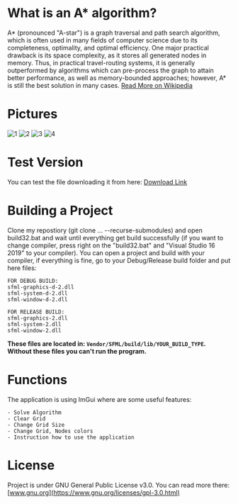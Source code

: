 # What is an A* algorithm?
A* (pronounced "A-star") is a graph traversal and path search algorithm, which is often used in many fields of computer science due to its completeness, optimality, and optimal efficiency. One major practical drawback is its space complexity, as it stores all generated nodes in memory. Thus, in practical travel-routing systems, it is generally outperformed by algorithms which can pre-process the graph to attain better performance, as well as memory-bounded approaches; however, A* is still the best solution in many cases. [Read More on Wikipedia](https://en.wikipedia.org/wiki/A*_search_algorithm)

# Pictures
![1](https://user-images.githubusercontent.com/36642285/104959050-97845080-59d1-11eb-802d-180d906a9156.PNG)
![2](https://user-images.githubusercontent.com/36642285/104959051-981ce700-59d1-11eb-999e-1aa0052846c9.PNG)
![3](https://user-images.githubusercontent.com/36642285/104959052-981ce700-59d1-11eb-82dd-94161430211f.PNG)
![4](https://user-images.githubusercontent.com/36642285/104959054-98b57d80-59d1-11eb-9b18-4c144e66d98e.PNG)

# Test Version
You can test the file downloading it from here: [Download Link](https://github.com/Xxsource98/PathFinder/releases/tag/1.0)

# Building a Project
Clone my repostiory (git clone ... --recurse-submodules) and open build32.bat and wait until everything get build successfully (if you want to change compiler, press right on the "build32.bat" and "Visual Studio 16 2019" to your compiler). You can open a project and build with your compiler, if everything is fine, go to your Debug/Release build folder and put here files: 
```
FOR DEBUG BUILD:
sfml-graphics-d-2.dll
sfml-system-d-2.dll
sfml-window-d-2.dll
``` 
```
FOR RELEASE BUILD:
sfml-graphics-2.dll
sfml-system-2.dll
sfml-window-2.dll
```
<b>These files are located in: ```Vendor/SFML/build/lib/YOUR_BUILD_TYPE```. Without these files you can't run the program.</b>

# Functions
The application is using ImGui where are some useful features: 
```
- Solve Algorithm
- Clear Grid
- Change Grid Size
- Change Grid, Nodes colors
- Instruction how to use the application
```

# License
Project is under GNU General Public License v3.0. You can read more there: [www.gnu.org](https://www.gnu.org/licenses/gpl-3.0.html)
